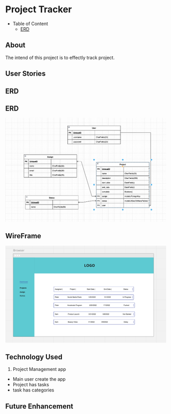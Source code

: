 # Project Tracker

* Table of Content 
    * [ERD](#ERD)

## About
The intend of this project is to effectly track project. 

## User Stories 

## <a id="ERD"></a>ERD ##
## ERD
![Alt text](/ImageFile/ERD.png "ERD")

## WireFrame 
![Alt text](/ImageFile/WireFrame.png "Wire Frame")

## Technology Used 



1. Project Management app 
- Main user create the app 
- Project has tasks 
- task has categories

## Future Enhancement  


